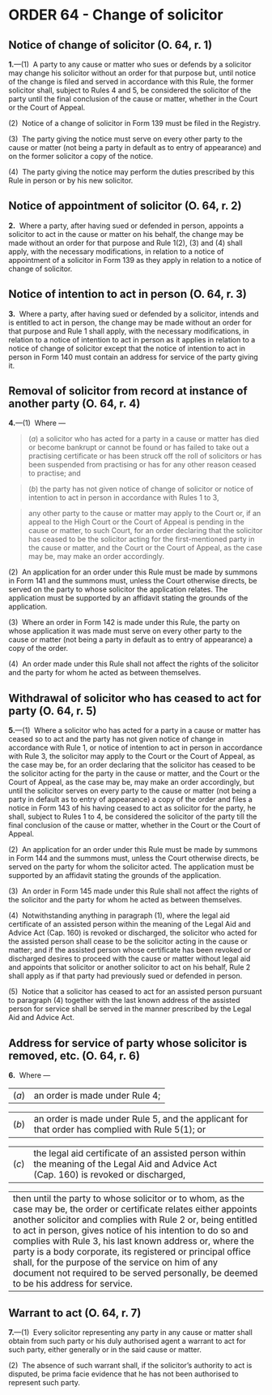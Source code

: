 # ORDER 64 - Change of solicitor

## Notice of change of solicitor (O. 64, r. 1)

**1.**—(1)  A party to any cause or matter who sues or defends by a solicitor may change his solicitor without an order for that purpose but, until notice of the change is filed and served in accordance with this Rule, the former solicitor shall, subject to Rules 4 and 5, be considered the solicitor of the party until the final conclusion of the cause or matter, whether in the Court or the Court of Appeal.



(2)  Notice of a change of solicitor in Form 139 must be filed in the Registry.



(3)  The party giving the notice must serve on every other party to the cause or matter (not being a party in default as to entry of appearance) and on the former solicitor a copy of the notice.



(4)  The party giving the notice may perform the duties prescribed by this Rule in person or by his new solicitor.

## Notice of appointment of solicitor (O. 64, r. 2)

**2.**  Where a party, after having sued or defended in person, appoints a solicitor to act in the cause or matter on his behalf, the change may be made without an order for that purpose and Rule 1(2), (3) and (4) shall apply, with the necessary modifications, in relation to a notice of appointment of a solicitor in Form 139 as they apply in relation to a notice of change of solicitor.

## Notice of intention to act in person (O. 64, r. 3)

**3.**  Where a party, after having sued or defended by a solicitor, intends and is entitled to act in person, the change may be made without an order for that purpose and Rule 1 shall apply, with the necessary modifications, in relation to a notice of intention to act in person as it applies in relation to a notice of change of solicitor except that the notice of intention to act in person in Form 140 must contain an address for service of the party giving it.

## Removal of solicitor from record at instance of another party (O. 64, r. 4)

**4.**—(1)  Where —

>(_a_) a solicitor who has acted for a party in a cause or matter has died or become bankrupt or cannot be found or has failed to take out a practising certificate or has been struck off the roll of solicitors or has been suspended from practising or has for any other reason ceased to practise; and

>(_b_) the party has not given notice of change of solicitor or notice of intention to act in person in accordance with Rules 1 to 3,

>any other party to the cause or matter may apply to the Court or, if an appeal to the High Court or the Court of Appeal is pending in the cause or matter, to such Court, for an order declaring that the solicitor has ceased to be the solicitor acting for the first-mentioned party in the cause or matter, and the Court or the Court of Appeal, as the case may be, may make an order accordingly.



(2)  An application for an order under this Rule must be made by summons in Form 141 and the summons must, unless the Court otherwise directs, be served on the party to whose solicitor the application relates. The application must be supported by an affidavit stating the grounds of the application.



(3)  Where an order in Form 142 is made under this Rule, the party on whose application it was made must serve on every other party to the cause or matter (not being a party in default as to entry of appearance) a copy of the order.



(4)  An order made under this Rule shall not affect the rights of the solicitor and the party for whom he acted as between themselves.

## Withdrawal of solicitor who has ceased to act for party (O. 64, r. 5)

**5.**—(1)  Where a solicitor who has acted for a party in a cause or matter has ceased so to act and the party has not given notice of change in accordance with Rule 1, or notice of intention to act in person in accordance with Rule 3, the solicitor may apply to the Court or the Court of Appeal, as the case may be, for an order declaring that the solicitor has ceased to be the solicitor acting for the party in the cause or matter, and the Court or the Court of Appeal, as the case may be, may make an order accordingly, but until the solicitor serves on every party to the cause or matter (not being a party in default as to entry of appearance) a copy of the order and files a notice in Form 143 of his having ceased to act as solicitor for the party, he shall, subject to Rules 1 to 4, be considered the solicitor of the party till the final conclusion of the cause or matter, whether in the Court or the Court of Appeal.



(2)  An application for an order under this Rule must be made by summons in Form 144 and the summons must, unless the Court otherwise directs, be served on the party for whom the solicitor acted. The application must be supported by an affidavit stating the grounds of the application.



(3)  An order in Form 145 made under this Rule shall not affect the rights of the solicitor and the party for whom he acted as between themselves.



(4)  Notwithstanding anything in paragraph (1), where the legal aid certificate of an assisted person within the meaning of the Legal Aid and Advice Act (Cap. 160) is revoked or discharged, the solicitor who acted for the assisted person shall cease to be the solicitor acting in the cause or matter; and if the assisted person whose certificate has been revoked or discharged desires to proceed with the cause or matter without legal aid and appoints that solicitor or another solicitor to act on his behalf, Rule 2 shall apply as if that party had previously sued or defended in person.



(5)  Notice that a solicitor has ceased to act for an assisted person pursuant to paragraph (4) together with the last known address of the assisted person for service shall be served in the manner prescribed by the Legal Aid and Advice Act.

## Address for service of party whose solicitor is removed, etc. (O. 64, r. 6)

**6.**  Where —

<table class="p1_1" style="font-size:13pt" width="100%"><tbody><tr><td class="p1No">(<em>a</em>)</td><td class="pTxt">an order is made under Rule&nbsp;4;</td></tr></tbody></table>

<table class="p1_1" style="font-size:13pt" width="100%"><tbody><tr><td class="p1No">(<em>b</em>)</td><td class="pTxt">an order is made under Rule&nbsp;5, and the applicant for that order has complied with Rule&nbsp;5(1); or</td></tr></tbody></table>

<table class="p1_1" style="font-size:13pt" width="100%"><tbody><tr><td class="p1No">(<em>c</em>)</td><td class="pTxt">the legal aid certificate of an assisted person within the meaning of the Legal Aid and Advice Act (Cap.&nbsp;160) is revoked or discharged,</td></tr></tbody></table>

<table width="100%"><tbody><tr><td class="prov1N2SO" style="font-size:13pt">then until the party to whose solicitor or to whom, as the case may be, the order or certificate relates either appoints another solicitor and complies with Rule&nbsp;2 or, being entitled to act in person, gives notice of his intention to do so and complies with Rule&nbsp;3, his last known address or, where the party is a body corporate, its registered or principal office shall, for the purpose of the service on him of any document not required to be served personally, be deemed to be his address for service.</td></tr></tbody></table>

## Warrant to act (O. 64, r. 7)

**7.**—(1)  Every solicitor representing any party in any cause or matter shall obtain from such party or his duly authorised agent a warrant to act for such party, either generally or in the said cause or matter.



(2)  The absence of such warrant shall, if the solicitor’s authority to act is disputed, be prima facie evidence that he has not been authorised to represent such party.
